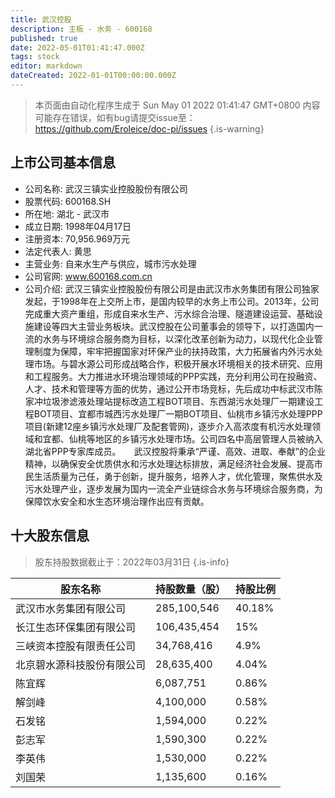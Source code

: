 ```yaml
---
title: 武汉控股
description: 主板 - 水务 - 600168
published: true
date: 2022-05-01T01:41:47.000Z
tags: stock
editor: markdown
dateCreated: 2022-01-01T00:00:00.000Z
---
```


> 本页面由自动化程序生成于 Sun May 01 2022 01:41:47 GMT+0800
> 内容可能存在错误，如有bug请提交issue至：https://github.com/Eroleice/doc-pi/issues
{.is-warning}

## 上市公司基本信息
- 公司名称: 武汉三镇实业控股股份有限公司
- 股票代码: 600168.SH
- 所在地: 湖北 - 武汉市
- 成立日期: 1998年04月17日
- 注册资本: 70,956.969万元
- 法定代表人: 黄思
- 主营业务: 自来水生产与供应，城市污水处理
- 公司官网: www.600168.com.cn
- 公司介绍: 武汉三镇实业控股股份有限公司是由武汉市水务集团有限公司独家发起，于1998年在上交所上市，是国内较早的水务上市公司。2013年，公司完成重大资产重组，形成自来水生产、污水综合治理、隧道建设运营、基础设施建设等四大主营业务板块。武汉控股在公司董事会的领导下，以打造国内一流的水务与环境综合服务商为目标，以深化改革创新为动力，以现代化企业管理制度为保障，牢牢把握国家对环保产业的扶持政策，大力拓展省内外污水处理市场。与碧水源公司形成战略合作，积极开展水环境相关的技术研究、应用和工程服务。大力推进水环境治理领域的PPP实践，充分利用公司在投融资、人才、技术和管理等方面的优势，通过公开市场竞标，先后成功中标武汉市陈家冲垃圾渗滤液处理站提标改造工程BOT项目、东西湖污水处理厂一期建设工程BOT项目、宜都市城西污水处理厂一期BOT项目、仙桃市乡镇污水处理PPP项目(新建12座乡镇污水处理厂及配套管网)，逐步介入高浓度有机污水处理领域和宜都、仙桃等地区的乡镇污水处理市场。公司四名中高层管理人员被纳入湖北省PPP专家库成员。　　武汉控股将秉承“严谨、高效、进取、奉献”的企业精神，以确保安全优质供水和污水处理达标排放，满足经济社会发展、提高市民生活质量为己任，勇于创新，提升服务，培养人才，优化管理，聚焦供水及污水处理产业，逐步发展为国内一流全产业链综合水务与环境综合服务商，为保障饮水安全和水生态环境治理作出应有贡献。


## 十大股东信息
> 股东持股数据截止于：2022年03月31日
{.is-info}

| 股东名称 | 持股数量（股） | 持股比例 |
| --- | --- | --- |
| 武汉市水务集团有限公司 | 285,100,546 | 40.18% |
| 长江生态环保集团有限公司 | 106,435,454 | 15% |
| 三峡资本控股有限责任公司 | 34,768,416 | 4.9% |
| 北京碧水源科技股份有限公司 | 28,635,400 | 4.04% |
| 陈宜辉 | 6,087,751 | 0.86% |
| 解剑峰 | 4,100,000 | 0.58% |
| 石发铭 | 1,594,000 | 0.22% |
| 彭志军 | 1,590,300 | 0.22% |
| 李英伟 | 1,530,000 | 0.22% |
| 刘国荣 | 1,135,600 | 0.16% |




